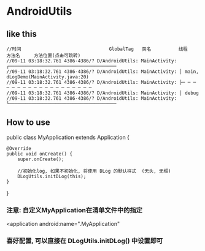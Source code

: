 # AndroidUtils

## like this


    //时间                                GlobalTag   类名          线程      方法名     方法位置(点击可跳转)
    //09-11 03:18:32.761 4386-4386/? D/AndroidUtils: MainActivity: ┌───────────────────────────────────────
    //09-11 03:18:32.761 4386-4386/? D/AndroidUtils: MainActivity: │ main, dLogDemo(MainActivity.java:20)
    //09-11 03:18:32.761 4386-4386/? D/AndroidUtils: MainActivity: ├─ ─ ─ ─ ─ ─ ─ ─ ─ ─ ─ ─ ─ ─ ─ ─ ─ ─ ─
    //09-11 03:18:32.761 4386-4386/? D/AndroidUtils: MainActivity: │ debug
    //09-11 03:18:32.761 4386-4386/? D/AndroidUtils: MainActivity: └───────────────────────────────────────



## How to use

public class MyApplication extends Application {

    @Override
    public void onCreate() {
        super.onCreate();

        //初始化log, 如果不初始化, 将使用 DLog 的默认样式  (无头, 无框)
        DLogUtils.initDLog(this);
    }
}

### 注意: 自定义MyApplication在清单文件中的指定

<application
        android:name=".MyApplication"
        
        
### 喜好配置, 可以直接在 DLogUtils.initDLog() 中设置即可


